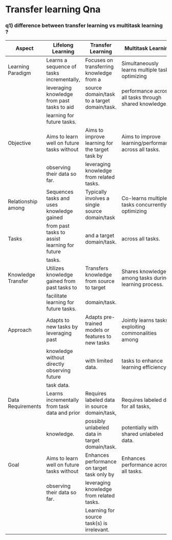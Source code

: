 # Transfer learning Qna
### q1) difference between transfer learning vs multitask learning ?
| Aspect                  | Lifelong Learning                                   | Transfer Learning                                     | Multitask Learning                                      |
|-------------------------|-----------------------------------------------------|-------------------------------------------------------|--------------------------------------------------------|
| Learning Paradigm       | Learns a sequence of tasks incrementally,           | Focuses on transferring knowledge from a              | Simultaneously learns multiple tasks, optimizing      |
|                         | leveraging knowledge from past tasks to aid         | source domain/task to a target domain/task.          | performance across all tasks through shared knowledge.|
|                         | learning for future tasks.                          |                                                       |                                                        |
| Objective               | Aims to learn well on future tasks without          | Aims to improve learning for the target task by      | Aims to improve learning/performance across all tasks. |
|                         | observing their data so far.                        | leveraging knowledge from related tasks.            |                                                        |
| Relationship among      | Sequences tasks and uses knowledge gained           | Typically involves a single source domain/task      | Co-learns multiple tasks concurrently, optimizing    |
| Tasks                   | from past tasks to assist learning for future       | and a target domain/task.                           | across all tasks.                                     |
|                         | tasks.                                              |                                                       |                                                        |
| Knowledge Transfer      | Utilizes knowledge gained from past tasks to        | Transfers knowledge from source to target            | Shares knowledge among tasks during learning process. |
|                         | facilitate learning for future tasks.               | domain/task.                                          |                                                        |
| Approach                | Adapts to new tasks by leveraging past             | Adapts pre-trained models or features to new tasks   | Jointly learns tasks, exploiting commonalities among |
|                         | knowledge without directly observing future         | with limited data.                                   | tasks to enhance learning efficiency.                 |
|                         | task data.                                          |                                                       |                                                        |
| Data Requirements       | Learns incrementally from task data and prior       | Requires labeled data in source domain/task,         | Requires labeled data for all tasks,                  |
|                         | knowledge.                                          | possibly unlabeled data in target domain/task.       | potentially with shared unlabeled data.               |
| Goal                    | Aims to learn well on future tasks without          | Enhances performance on target task only by          | Enhances performance across all tasks.               |
|                         | observing their data so far.                        | leveraging knowledge from related tasks.            |                                                        |
|                         |                                                     | Learning for source task(s) is irrelevant.          |                                                        |
